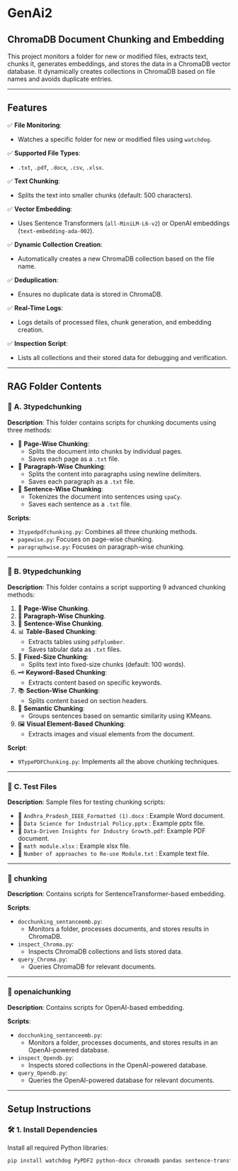 # **GenAi2**
## **ChromaDB Document Chunking and Embedding**

This project monitors a folder for new or modified files, extracts text, chunks it, generates embeddings, and stores the data in a ChromaDB vector database. It dynamically creates collections in ChromaDB based on file names and avoids duplicate entries.

---

## **Features**

✅ **File Monitoring**:  
   - Watches a specific folder for new or modified files using `watchdog`.

✅ **Supported File Types**:  
   - `.txt`, `.pdf`, `.docx`, `.csv`, `.xlsx`.

✅ **Text Chunking**:  
   - Splits the text into smaller chunks (default: 500 characters).

✅ **Vector Embedding**:  
   - Uses Sentence Transformers (`all-MiniLM-L6-v2`) or OpenAI embeddings (`text-embedding-ada-002`).

✅ **Dynamic Collection Creation**:  
   - Automatically creates a new ChromaDB collection based on the file name.

✅ **Deduplication**:  
   - Ensures no duplicate data is stored in ChromaDB.

✅ **Real-Time Logs**:  
   - Logs details of processed files, chunk generation, and embedding creation.

✅ **Inspection Script**:  
   - Lists all collections and their stored data for debugging and verification.

---

## **RAG Folder Contents**

### 📁 **A. 3typedchunking**
**Description**: This folder contains scripts for chunking documents using three methods:  
- 📄 **Page-Wise Chunking**:  
   - Splits the document into chunks by individual pages.  
   - Saves each page as a `.txt` file.
- 📄 **Paragraph-Wise Chunking**:  
   - Splits the content into paragraphs using newline delimiters.  
   - Saves each paragraph as a `.txt` file.
- 📄 **Sentence-Wise Chunking**:  
   - Tokenizes the document into sentences using `spaCy`.  
   - Saves each sentence as a `.txt` file.

**Scripts**:  
- `3typedpdfchunking.py`: Combines all three chunking methods.  
- `pagewise.py`: Focuses on page-wise chunking.  
- `paragraphwise.py`: Focuses on paragraph-wise chunking.  

---

### 📁 **B. 9typedchunking**
**Description**: This folder contains a script supporting 9 advanced chunking methods:  
1. 📄 **Page-Wise Chunking**.  
2. 📄 **Paragraph-Wise Chunking**.  
3. 📄 **Sentence-Wise Chunking**.  
4. 📊 **Table-Based Chunking**:  
   - Extracts tables using `pdfplumber`.  
   - Saves tabular data as `.txt` files.  
5. 📏 **Fixed-Size Chunking**:  
   - Splits text into fixed-size chunks (default: 100 words).  
6. 🗝️ **Keyword-Based Chunking**:  
   - Extracts content based on specific keywords.  
7. 📚 **Section-Wise Chunking**:  
   - Splits content based on section headers.  
8. 🧠 **Semantic Chunking**:  
   - Groups sentences based on semantic similarity using KMeans.  
9. 🖼️ **Visual Element-Based Chunking**:  
   - Extracts images and visual elements from the document.

**Script**:  
- `9TypePDFChunking.py`: Implements all the above chunking techniques.

---

### 📁 **C. Test Files**
**Description**: Sample files for testing chunking scripts:  
- 📄 `Andhra_Pradesh_IEEE_Formatted (1).docx`      : Example Word document. 
- 📄 `Data Science for Industrial Policy.pptx`     : Example pptx file.  
- 📄 `Data-Driven Insights for Industry Growth.pdf`: Example PDF document. 
- 📄 `math module.xlsx`                            : Example xlsx file.   
- 📄 `Number of approaches to Re-use Module.txt`   : Example text file.  

---

### 📁 **chunking**
**Description**: Contains scripts for SentenceTransformer-based embedding.  

**Scripts**:  
- `docchunking_sentanceemb.py`:  
   - Monitors a folder, processes documents, and stores results in ChromaDB.  
- `inspect_Chroma.py`:  
   - Inspects ChromaDB collections and lists stored data.  
- `query_Chroma.py`:  
   - Queries ChromaDB for relevant documents.  

---

### 📁 **openaichunking**
**Description**: Contains scripts for OpenAI-based embedding.  

**Scripts**:  
- `docchunking_sentanceemb.py`:  
   - Monitors a folder, processes documents, and stores results in an OpenAI-powered database.  
- `inspect_Opendb.py`:  
   - Inspects stored collections in the OpenAI-powered database.  
- `query_Opendb.py`:  
   - Queries the OpenAI-powered database for relevant documents.  


---

## **Setup Instructions**

### 🛠️ **1. Install Dependencies**
Install all required Python libraries:
```bash
pip install watchdog PyPDF2 python-docx chromadb pandas sentence-transformers openai pdfplumber
